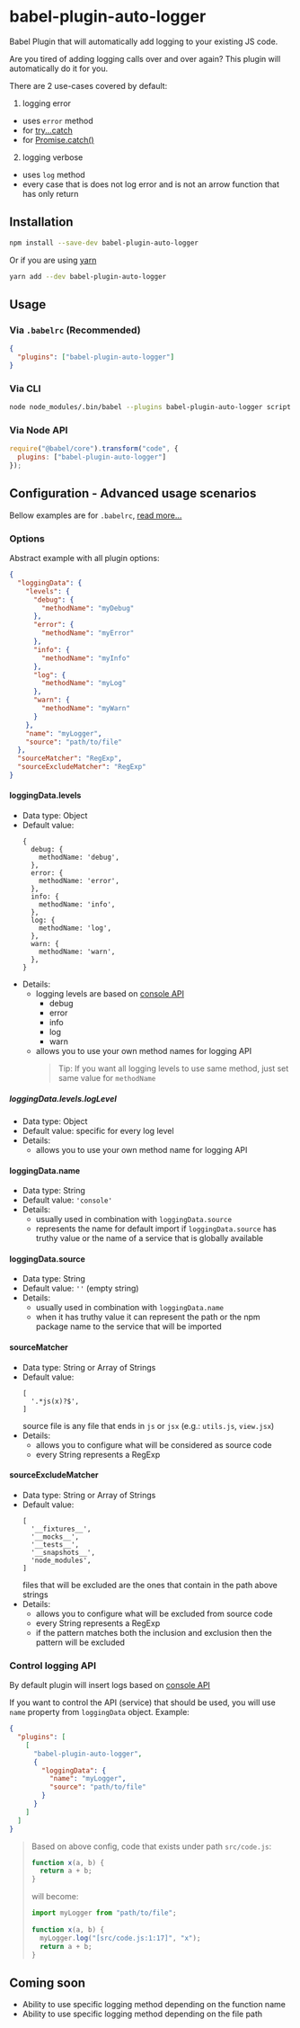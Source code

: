 # babel-plugin-auto-logger
Babel Plugin that will automatically add logging to your existing JS code.

Are you tired of adding logging calls over and over again?
This plugin will automatically do it for you.

There are 2 use-cases covered by default:
1. logging error
  - uses `error` method
  - for [try...catch](https://developer.mozilla.org/en-US/docs/Web/JavaScript/Reference/Statements/try...catch)
  - for [Promise.catch()](https://developer.mozilla.org/en-US/docs/Web/JavaScript/Reference/Global_Objects/Promise/catch)
2. logging verbose
  - uses `log` method
  - every case that is does not log error and is not an arrow function that has only return

## Installation
```sh
npm install --save-dev babel-plugin-auto-logger
```
Or if you are using [yarn](https://yarnpkg.com/en/)
```sh
yarn add --dev babel-plugin-auto-logger
```

## Usage

### Via `.babelrc` (Recommended)
```json
{
  "plugins": ["babel-plugin-auto-logger"]
}
```

### Via CLI
```sh
node node_modules/.bin/babel --plugins babel-plugin-auto-logger script.js
```

### Via Node API
```javascript
require("@babel/core").transform("code", {
  plugins: ["babel-plugin-auto-logger"]
});
```

## Configuration - Advanced usage scenarios
Bellow examples are for `.babelrc`, [read more...](https://babeljs.io/docs/en/plugins/#plugin-options)

### Options
Abstract example with all plugin options:
```json
{
  "loggingData": {
    "levels": {
      "debug": {
        "methodName": "myDebug"
      },
      "error": {
        "methodName": "myError"
      },
      "info": {
        "methodName": "myInfo"
      },
      "log": {
        "methodName": "myLog"
      },
      "warn": {
        "methodName": "myWarn"
      }
    },
    "name": "myLogger",
    "source": "path/to/file"
  },
  "sourceMatcher": "RegExp",
  "sourceExcludeMatcher": "RegExp"
}
```

#### loggingData.levels
- Data type: Object
- Default value:
  ```text
  {
    debug: {
      methodName: 'debug',
    },
    error: {
      methodName: 'error',
    },
    info: {
      methodName: 'info',
    },
    log: {
      methodName: 'log',
    },
    warn: {
      methodName: 'warn',
    },
  }
  ```
- Details:
  - logging levels are based on [console API](https://developer.mozilla.org/en-US/docs/Web/API/console)
    - debug
    - error
    - info
    - log
    - warn
  - allows you to use your own method names for logging API
    > Tip: If you want all logging levels to use same method, just set same value for `methodName`


##### loggingData.levels.logLevel
- Data type: Object
- Default value: specific for every log level
- Details:
  - allows you to use your own method name for logging API 

#### loggingData.name
- Data type: String
- Default value: `'console'`
- Details:
  - usually used in combination with `loggingData.source`
  - represents the name for default import if `loggingData.source` has truthy value or the name of a service that is globally available

#### loggingData.source
- Data type: String
- Default value: `''` (empty string)
- Details:
  - usually used in combination with `loggingData.name`
  - when it has truthy value it can represent the path or the npm package name to the service that will be imported

#### sourceMatcher
- Data type: String or Array of Strings
- Default value:
  ```text
  [
    '.*js(x)?$',
  ]
  ```
  source file is any file that ends in `js` or `jsx` (e.g.: `utils.js`, `view.jsx`)
- Details:
  - allows you to configure what will be considered as source code
  - every String represents a RegExp

#### sourceExcludeMatcher
- Data type: String or Array of Strings
- Default value:
  ```text
  [
    '__fixtures__',
    '__mocks__',
    '__tests__',
    '__snapshots__',
    'node_modules',
  ]
  ```
  files that will be excluded are the ones that contain in the path above strings
- Details:
  - allows you to configure what will be excluded from source code
  - every String represents a RegExp
  - if the pattern matches both the inclusion and exclusion then the pattern will be excluded


### Control logging API
By default plugin will insert logs based on [console API](https://developer.mozilla.org/en-US/docs/Web/API/console)

If you want to control the API (service) that should be used, you will use `name` property from `loggingData` object. Example:
```json
{
  "plugins": [
    [
      "babel-plugin-auto-logger",
      {
        "loggingData": {
          "name": "myLogger",
          "source": "path/to/file"
        }
      }
    ]
  ]
}
```
> Based on above config, code that exists under path `src/code.js`:
>  ```javascript
>  function x(a, b) {
>    return a + b;
>  }
>  ```
>  will become:
>  ```javascript
>  import myLogger from "path/to/file";
>   
>  function x(a, b) {
>    myLogger.log("[src/code.js:1:17]", "x");
>    return a + b;
>  }
>  ```

## Coming soon
- Ability to use specific logging method depending on the function name
- Ability to use specific logging method depending on the file path
